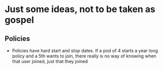 # Just some ideas, not to be taken as gospel

## Policies
 - Policies have hard start and stop dates. If a pod of 4 starts a year long policy and a 5th wants to join, there really is no way of knowing when that user joined, just that they joined